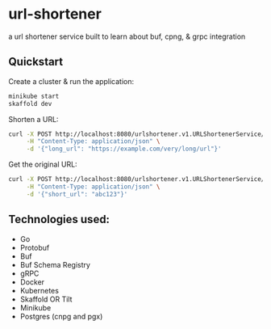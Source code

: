 # url-shortener
a url shortener service built to learn about buf, cpng, & grpc integration

## Quickstart

Create a cluster & run the application:

```bash
minikube start
skaffold dev
```

Shorten a URL:

```bash
curl -X POST http://localhost:8080/urlshortener.v1.URLShortenerService/ShortenURL \
     -H "Content-Type: application/json" \
     -d '{"long_url": "https://example.com/very/long/url"}'
```

Get the original URL:

```bash
curl -X POST http://localhost:8080/urlshortener.v1.URLShortenerService/GetOriginalURL \
     -H "Content-Type: application/json" \
     -d '{"short_url": "abc123"}'
```

## Technologies used:

- Go
- Protobuf
- Buf
- Buf Schema Registry
- gRPC
- Docker
- Kubernetes
- Skaffold OR Tilt
- Minikube
- Postgres (cnpg and pgx)